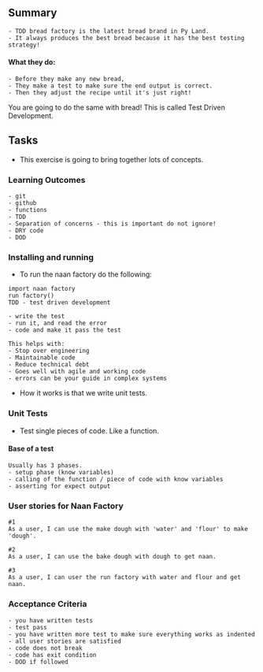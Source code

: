 ## Summary
```
- TDD bread factory is the latest bread brand in Py Land. 
- It always produces the best bread because it has the best testing strategy!
```
#### What they do:
```
- Before they make any new bread, 
- They make a test to make sure the end output is correct. 
- Then they adjust the recipe until it's just right!
```
You are going to do the same with bread! This is called Test Driven Development.

## Tasks
- This exercise is going to bring together lots of concepts.

### Learning Outcomes
```
- git
- github
- functions
- TDD
- Separation of concerns - this is important do not ignore!
- DRY code
- DOD
```
### Installing and running
- To run the naan factory do the following:
```
import naan factory
run factory()
TDD - test driven development
```
```
- write the test
- run it, and read the error
- code and make it pass the test
```
```
This helps with:
- Stop over engineering
- Maintainable code
- Reduce technical debt
- Goes well with agile and working code
- errors can be your guide in complex systems
```
- How it works is that we write unit tests.

### Unit Tests
- Test single pieces of code. Like a function.

#### Base of a test
```
Usually has 3 phases.
- setup phase (know variables)
- calling of the function / piece of code with know variables
- asserting for expect output
```
### User stories for Naan Factory
```
#1
As a user, I can use the make dough with 'water' and 'flour' to make 'dough'.

#2
As a user, I can use the bake dough with dough to get naan.

#3
As a user, I can user the run factory with water and flour and get naan.
```
### Acceptance Criteria
```
- you have written tests
- test pass
- you have written more test to make sure everything works as indented
- all user stories are satisfied
- code does not break
- code has exit condition
- DOD if followed
```
